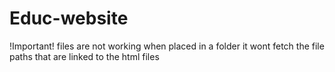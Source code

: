 # Educ-website

!Important!
files are not working when placed in a folder it wont fetch the file paths that are linked to the html files
